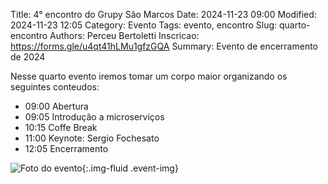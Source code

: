 Title: 4° encontro do Grupy São Marcos
Date: 2024-11-23 09:00
Modified: 2024-11-23 12:05
Category: Evento
Tags: evento, encontro
Slug: quarto-encontro
Authors: Perceu Bertoletti
Inscricao: https://forms.gle/u4qt41hLMu1gfzGQA
Summary: Evento de encerramento de 2024

Nesse quarto evento iremos tomar um corpo maior organizando os seguintes conteudos:

 - 09:00 Abertura
 - 09:05 Introdução a microserviços
 - 10:15 Coffe Break
 - 11:00 Keynote: Sergio Fochesato 
 - 12:05 Encerramento

![Foto do evento]({static}/images/evento-4.jpeg){:.img-fluid .event-img}